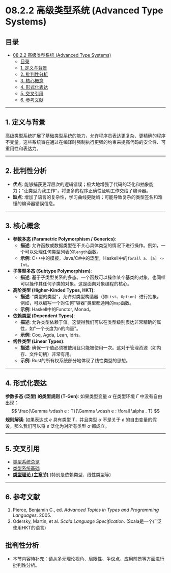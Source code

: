# 08.2.2 高级类型系统 (Advanced Type Systems)

## 目录

- [08.2.2 高级类型系统 (Advanced Type Systems)](#0822-高级类型系统-advanced-type-systems)
  - [目录](#目录)
  - [1. 定义与背景](#1-定义与背景)
  - [2. 批判性分析](#2-批判性分析)
  - [3. 核心概念](#3-核心概念)
  - [4. 形式化表达](#4-形式化表达)
  - [5. 交叉引用](#5-交叉引用)
  - [6. 参考文献](#6-参考文献)

---

## 1. 定义与背景

高级类型系统扩展了基础类型系统的能力，允许程序员表达更复杂、更精确的程序不变量。这些系统旨在通过在编译时强制执行更强的约束来提高代码的安全性、可重用性和表达力。

---

## 2. 批判性分析

- **优点**: 能够捕获更深层次的逻辑错误；极大地增强了代码的泛化和抽象能力；"让类型为我工作"，将更多的程序正确性证明工作交给了编译器。
- **缺点**: 增加了语言的复杂性，学习曲线更陡峭；可能导致复杂的类型签名和难懂的编译器错误信息。

---

## 3. 核心概念

- **参数多态 (Parametric Polymorphism / Generics)**:
  - **描述**: 允许函数或数据类型在不关心具体类型的情况下进行操作。例如，一个可以处理任何类型列表的`length`函数。
  - **示例**: C++中的模板，Java/C#中的泛型，Haskell中的`forall a. [a] -> Int`。
- **子类型多态 (Subtype Polymorphism)**:
  - **描述**: 基于子类型关系的多态。一个函数可以操作某个基类的对象，也同样可以操作其任何子类的对象。这是面向对象编程的核心。
- **高阶类型 (Higher-Kinded Types, HKT)**:
  - **描述**: "类型的类型"，允许对类型构造器（如`List`、`Option`）进行抽象。例如，可以编写一个对任何"容器"类型都通用的`map`函数。
  - **示例**: Haskell中的Functor, Monad。
- **依赖类型 (Dependent Types)**:
  - **描述**: 允许类型依赖于值。这使得我们可以在类型级别表达非常精确的属性，如"一个长度为n的向量"。
  - **示例**: Coq, Agda, Lean, Idris。
- **线性类型 (Linear Types)**:
  - **描述**: 确保一个值必须被使用且只能被使用一次。这对于管理资源（如内存、文件句柄）非常有用。
  - **示例**: Rust的所有权系统部分地体现了线性类型的思想。

---

## 4. 形式化表达

**参数多态 (泛型) 的类型规则 (T-Gen)**:
如果类型变量 $\alpha$ 在类型环境 $\Gamma$ 中没有自由出现：
$$
\frac{\Gamma \vdash e : T}{\Gamma \vdash e : \forall \alpha . T}
$$
**规则解读**: 如果表达式 $e$ 具有类型 $T$，并且类型 $\alpha$ 不是关于 $e$ 的自由变量的假设，那么我们可以将 $e$ 泛化为对所有类型 $\alpha$ 都成立。

---

## 5. 交叉引用

- [类型系统总览](README.md)
- [类型系统基础](08.2.1_Type_System_Fundamentals.md)
- **[类型理论 (主章节)](README.md)** (特别是依赖类型、线性类型等)

---

## 6. 参考文献

1. Pierce, Benjamin C., ed. *Advanced Topics in Types and Programming Languages*. 2005.
2. Odersky, Martin, et al. *Scala Language Specification*. (Scala是一个广泛使用HKT的语言)


## 批判性分析

- 本节内容待补充：请从多元理论视角、局限性、争议点、应用前景等方面进行批判性分析。
